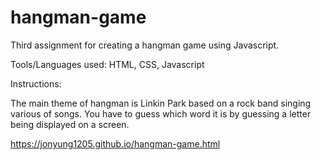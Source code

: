 # hangman-game

Third assignment for creating a hangman game using Javascript.

Tools/Languages used: HTML, CSS, Javascript

Instructions:

The main theme of hangman is Linkin Park based on a rock band singing various of songs. You have to guess which word it is by guessing a letter being displayed on a screen.

https://jonyung1205.github.io/hangman-game.html

